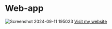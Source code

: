 # Web-app
![Screenshot 2024-09-11 195023](https://github.com/user-attachments/assets/cfcbd034-6bc0-485d-a533-564619f14640)
<a href="https://gkprogrammer.neocities.org/" target="_blank">Visit my website</a>
